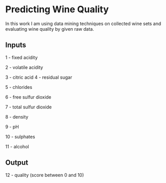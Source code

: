 # Predicting Wine Quality

In this work I am using data mining techniques on collected wine sets and evaluating wine quality by given raw data.

## Inputs

1 - fixed acidity

2 - volatile acidity

3 - citric acid
4 - residual sugar

5 - chlorides

6 - free sulfur dioxide

7 - total sulfur dioxide

8 - density

9 - pH

10 - sulphates

11 - alcohol

## Output

12 - quality (score between 0 and 10)

#